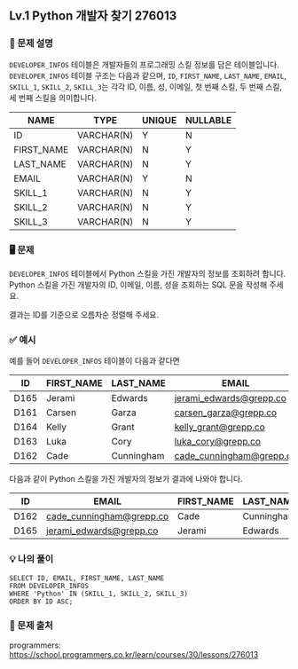 ## Lv.1 Python 개발자 찾기 276013

### 👀 문제 설명

`DEVELOPER_INFOS` 테이블은 개발자들의 프로그래밍 스킬 정보를 담은 테이블입니다. `DEVELOPER_INFOS` 테이블 구조는 다음과 같으며, `ID`, `FIRST_NAME`, `LAST_NAME`, `EMAIL`, `SKILL_1`, `SKILL_2`, `SKILL_3`는 각각 ID, 이름, 성, 이메일, 첫 번째 스킬, 두 번째 스킬, 세 번째 스킬을 의미합니다.

| NAME       | TYPE       | UNIQUE | NULLABLE |
| ---------- | ---------- | ------ | -------- |
| ID         | VARCHAR(N) | Y      | N        |
| FIRST_NAME | VARCHAR(N) | N      | Y        |
| LAST_NAME  | VARCHAR(N) | N      | Y        |
| EMAIL      | VARCHAR(N) | Y      | N        |
| SKILL_1    | VARCHAR(N) | N      | Y        |
| SKILL_2    | VARCHAR(N) | N      | Y        |
| SKILL_3    | VARCHAR(N) | N      | Y        |

### 🖥️ 문제

`DEVELOPER_INFOS` 테이블에서 Python 스킬을 가진 개발자의 정보를 조회하려 합니다. Python 스킬을 가진 개발자의 ID, 이메일, 이름, 성을 조회하는 SQL 문을 작성해 주세요.

결과는 ID를 기준으로 오름차순 정렬해 주세요.

### ✅ 예시

예를 들어 `DEVELOPER_INFOS` 테이블이 다음과 같다면

| ID   | FIRST_NAME | LAST_NAME  | EMAIL                    | SKILL_1 | SKILL_2    | SKILL_3 |
| ---- | ---------- | ---------- | ------------------------ | ------- | ---------- | ------- |
| D165 | Jerami     | Edwards    | jerami_edwards@grepp.co  | Java    | JavaScript | Python  |
| D161 | Carsen     | Garza      | carsen_garza@grepp.co    | React   |            |         |
| D164 | Kelly      | Grant      | kelly_grant@grepp.co     | C#      |            |         |
| D163 | Luka       | Cory       | luka_cory@grepp.co       | Node.js |            |         |
| D162 | Cade       | Cunningham | cade_cunningham@grepp.co | Vue     | C++        | Python  |

다음과 같이 Python 스킬을 가진 개발자의 정보가 결과에 나와야 합니다.

| ID   | EMAIL                    | FIRST_NAME | LAST_NAME  |
| ---- | ------------------------ | ---------- | ---------- |
| D162 | cade_cunningham@grepp.co | Cade       | Cunningham |
| D165 | jerami_edwards@grepp.co  | Jerami     | Edwards    |

### 💡 나의 풀이

```
SELECT ID, EMAIL, FIRST_NAME, LAST_NAME
FROM DEVELOPER_INFOS
WHERE 'Python' IN (SKILL_1, SKILL_2, SKILL_3)
ORDER BY ID ASC;
```

### 🔗 문제 출처

programmers: <https://school.programmers.co.kr/learn/courses/30/lessons/276013>
